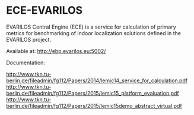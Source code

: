 # ECE-EVARILOS
EVARILOS Central Engine (ECE) is a service for calculation of primary metrics for benchmarking of indoor localization solutions defined in the EVARILOS project.

Available at: http://ebp.evarilos.eu:5002/ 

Documentation:

http://www.tkn.tu-berlin.de/fileadmin/fg112/Papers/2014/lemic14_service_for_calculation.pdf
http://www.tkn.tu-berlin.de/fileadmin/fg112/Papers/2015/lemic15_platform_evaluation.pdf
http://www.tkn.tu-berlin.de/fileadmin/fg112/Papers/2015/lemic15demo_abstract_virtual.pdf